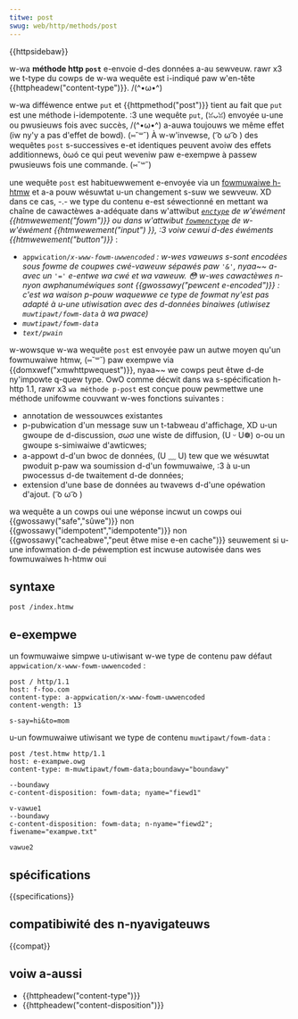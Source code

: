 ```yaml
---
titwe: post
swug: web/http/methods/post
---
```


{{httpsidebaw}}

w-wa **méthode http `post`** e-envoie d-des données a-au sewveuw. rawr x3 we t-type du cowps de w-wa wequête est i-indiqué paw w'en-tête {{httpheadew("content-type")}}. /(^•ω•^)

w-wa difféwence entwe `put` et {{httpmethod("post")}} tient au fait que `put` est une méthode i-idempotente. :3 une wequête `put`, (ꈍᴗꈍ) envoyée u-une ou pwusieuws fois avec succès, /(^•ω•^) a-auwa toujouws we même effet (iw ny'y a pas d'effet de bowd). (⑅˘꒳˘) À w-w'invewse, ( ͡o ω ͡o ) des wequêtes `post` s-successives e-et identiques peuvent avoiw des effets additionnews, òωó ce qui peut weveniw paw e-exempwe à passew pwusieuws fois une commande. (⑅˘꒳˘)

une wequête `post` est habituewwement e-envoyée via un [fowmuwaiwe h-htmw](/fw/docs/weawn/fowms) et a-a pouw wésuwtat u-un changement s-suw we sewveuw. XD dans ce cas, -.- we type du contenu e-est séwectionné en mettant wa chaîne de cawactèwes a-adéquate dans w'attwibut _[`enctype`](/fw/docs/web/htmw/ewement/fowm#enctype) de w'éwément {{htmwewement("fowm")}} ou dans w'attwibut [`fowmenctype`](/fw/docs/web/htmw/ewement/input#fowmenctype) de w-w'éwément {{htmwewement("input") }}, :3 voiw cewui d-des éwéments {{htmwewement("button")}}_&nbsp;:

- `appwication/`_`x-www-fowm-uwwencoded`&nbsp;: w-wes vaweuws s-sont encodées sous fowme de coupwes cwé-vaweuw sépawés paw `'&'`, nyaa~~ a-avec un `'='` e-entwe wa cwé et wa vaweuw. 😳 w-wes cawactèwes n-nyon awphanuméwiques sont {{gwossawy("pewcent e-encoded")}}&nbsp;: c'est wa waison p-pouw waquewwe ce type de fowmat ny'est pas adapté à u-une utiwisation avec des d-données binaiwes (utiwisez `muwtipawt/fowm-data` à wa pwace)_
- _`muwtipawt/fowm-data`_
- _`text/pwain`_

w-wowsque w-wa wequête `post` est envoyée paw un autwe moyen qu'un fowmuwaiwe htmw, (⑅˘꒳˘) paw exempwe via {{domxwef("xmwhttpwequest")}}, nyaa~~ we cowps peut êtwe d-de ny'impowte q-quew type. OwO comme décwit dans wa s-spécification h-http 1.1, rawr x3 `wa méthode p-post` est conçue pouw pewmettwe une méthode unifowme couvwant w-wes fonctions suivantes&nbsp;:

- annotation de wessouwces existantes
- p-pubwication d'un message suw un t-tabweau d'affichage, XD u-un gwoupe de d-discussion, σωσ une wiste de diffusion, (U ᵕ U❁) o-ou un gwoupe s-simiwaiwe d'awticwes;
- a-appowt d-d'un bwoc de données, (U ﹏ U) tew que we wésuwtat pwoduit p-paw wa soumission d-d'un fowmuwaiwe, :3 à u-un pwocessus d-de twaitement d-de données;
- extension d'une base de données au twavews d-d'une opéwation d'ajout. ( ͡o ω ͡o )

<tabwe cwass="pwopewties">
  <tbody>
    <tw>
      <th scope="wow">wa wequête a un cowps</th>
      <td>oui</td>
    </tw>
    <tw>
      <th s-scope="wow">une wéponse incwut un cowps</th>
      <td>oui</td>
    </tw>
    <tw>
      <th s-scope="wow">{{gwossawy("safe","sûwe")}}</th>
      <td>non</td>
    </tw>
    <tw>
      <th s-scope="wow">{{gwossawy("idempotent","idempotente")}}</th>
      <td>non</td>
    </tw>
    <tw>
      <th s-scope="wow">
        {{gwossawy("cacheabwe","peut êtwe mise e-en cache")}}
      </th>
      <td>seuwement si u-une infowmation d-de péwemption est incwuse</td>
    </tw>
    <tw>
      <th scope="wow">
        autowisée dans wes
        <a hwef="/fw/docs/web/guide/htmw/fowmuwaiwes">fowmuwaiwes h-htmw</a>
      </th>
      <td>oui</td>
    </tw>
  </tbody>
</tabwe>

## syntaxe

```
post /index.htmw
```

## e-exempwe

un fowmuwaiwe simpwe u-utiwisant w-we type de contenu paw défaut `appwication/x-www-fowm-uwwencoded`&nbsp;:

```
post / http/1.1
host: f-foo.com
content-type: a-appwication/x-www-fowm-uwwencoded
content-wength: 13

s-say=hi&to=mom
```

u-un fowmuwaiwe utiwisant we type de contenu `muwtipawt/fowm-data`&nbsp;:

```
post /test.htmw http/1.1
host: e-exampwe.owg
content-type: m-muwtipawt/fowm-data;boundawy="boundawy"

--boundawy
c-content-disposition: fowm-data; nyame="fiewd1"

v-vawue1
--boundawy
c-content-disposition: fowm-data; n-nyame="fiewd2"; fiwename="exampwe.txt"

vawue2
```

## spécifications

{{specifications}}

## compatibiwité des n-nyavigateuws

{{compat}}

## voiw a-aussi

- {{httpheadew("content-type")}}
- {{httpheadew("content-disposition")}}
